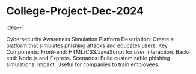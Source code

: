 # College-Project-Dec-2024

idea--1

Cybersecurity Awareness Simulation Platform
Description: Create a platform that simulates phishing attacks and educates users.
Key Components:
Front-end: HTML/CSS/JavaScript for user interaction.
Back-end: Node.js and Express.
Scenarios: Build customizable phishing simulations.
Impact: Useful for companies to train employees.

